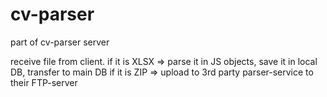 # cv-parser

part of cv-parser server

receive file from client.
if it is XLSX => parse it in JS objects, save it in local DB, transfer to main DB
if it is ZIP => upload to 3rd party parser-service to their FTP-server
